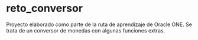 # reto_conversor
Proyecto elaborado como parte de la ruta de aprendizaje de Oracle ONE. Se trata de un conversor de monedas con algunas funciones extras.

